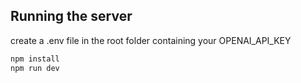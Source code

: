 ## Running the server

create a .env file in the root folder containing your OPENAI_API_KEY

```bash
npm install
npm run dev
```
